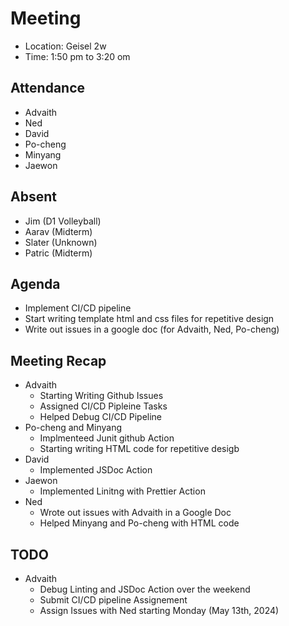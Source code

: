 # Meeting
- Location: Geisel 2w
- Time: 1:50 pm to 3:20 om

## Attendance
- Advaith
- Ned
- David
- Po-cheng
- Minyang
- Jaewon

## Absent
- Jim (D1 Volleyball)
- Aarav (Midterm)
- Slater (Unknown)
- Patric (Midterm)

## Agenda
- Implement CI/CD pipeline
- Start writing template html and css files for repetitive design
- Write out issues in a google doc (for Advaith, Ned, Po-cheng)

## Meeting Recap
- Advaith
  - Starting Writing Github Issues
  - Assigned CI/CD Pipleine Tasks
  - Helped Debug CI/CD Pipeline
- Po-cheng and Minyang
  - Implmenteed Junit github Action
  - Starting writing HTML code for repetitive desigb
- David
  - Implemented JSDoc Action
- Jaewon
  - Implemented Linitng with Prettier Action
- Ned
  - Wrote out issues with Advaith in a Google Doc
  - Helped Minyang and Po-cheng with HTML code

## TODO
- Advaith
  - Debug Linting and JSDoc Action over the weekend
  - Submit CI/CD pipeline Assignement
  - Assign Issues with Ned starting Monday (May 13th, 2024) 
